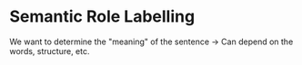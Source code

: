 
# Semantic Role Labelling

We want to determine the "meaning" of the sentence -> Can depend on the words, structure, etc.

